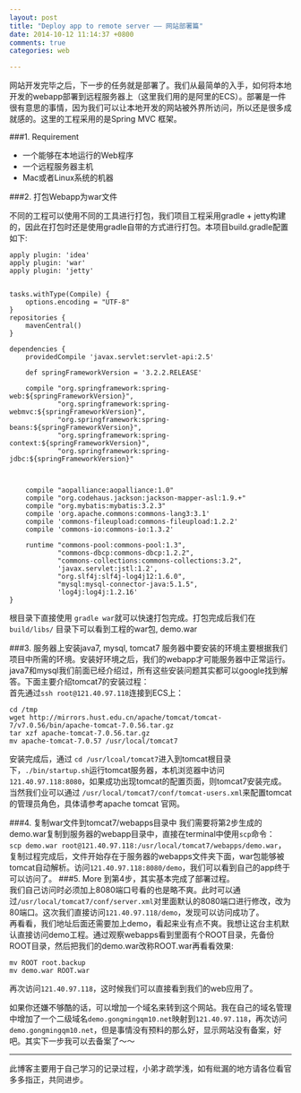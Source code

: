 ```yaml
---
layout: post
title: "Deploy app to remote server —— 网站部署篇"
date: 2014-10-12 11:14:37 +0800
comments: true
categories: web

---
```


网站开发完毕之后，下一步的任务就是部署了。我们从最简单的入手，如何将本地开发的webapp部署到远程服务器上（这里我们用的是阿里的ECS）。部署是一件很有意思的事情，因为我们可以让本地开发的网站被外界所访问，所以还是很多成就感的。这里的工程采用的是Spring MVC 框架。

###1. Requirement

* 一个能够在本地运行的Web程序  
* 一个远程服务器主机
* Mac或者Linux系统的机器

###2. 打包Webapp为war文件

不同的工程可以使用不同的工具进行打包，我们项目工程采用gradle + jetty构建的，因此在打包时还是使用gradle自带的方式进行打包。本项目build.gradle配置如下:  

```
apply plugin: 'idea'
apply plugin: 'war'
apply plugin: 'jetty'


tasks.withType(Compile) {
    options.encoding = "UTF-8"
}
repositories {
    mavenCentral()
}

dependencies {
    providedCompile 'javax.servlet:servlet-api:2.5'

    def springFrameworkVersion = '3.2.2.RELEASE'

    compile "org.springframework:spring-web:${springFrameworkVersion}",
            "org.springframework:spring-webmvc:${springFrameworkVersion}",
            "org.springframework:spring-beans:${springFrameworkVersion}",
            "org.springframework:spring-context:${springFrameworkVersion}",
            "org.springframework:spring-jdbc:${springFrameworkVersion}"



    compile "aopalliance:aopalliance:1.0"
    compile "org.codehaus.jackson:jackson-mapper-asl:1.9.+"
    compile "org.mybatis:mybatis:3.2.3"
    compile 'org.apache.commons:commons-lang3:3.1'
    compile 'commons-fileupload:commons-fileupload:1.2.2'
    compile 'commons-io:commons-io:1.3.2'

    runtime "commons-pool:commons-pool:1.3",
            "commons-dbcp:commons-dbcp:1.2.2",
            "commons-collections:commons-collections:3.2",
            'javax.servlet:jstl:1.2',
            "org.slf4j:slf4j-log4j12:1.6.0",
            "mysql:mysql-connector-java:5.1.5",
            'log4j:log4j:1.2.16'
}

```
根目录下直接使用 `gradle war`就可以快速打包完成。打包完成后我们在 `build/libs/` 目录下可以看到工程的war包, demo.war

###3. 服务器上安装java7, mysql, tomcat7
服务器中要安装的环境主要根据我们项目中所需的环境。安装好环境之后，我们的webapp才可能服务器中正常运行。java7和mysql我们前面已经介绍过，所有这些安装问题其实都可以google找到解答。下面主要介绍tomcat7的安装过程：    
首先通过`ssh root@121.40.97.118`连接到ECS上：

```
cd /tmp  
wget http://mirrors.hust.edu.cn/apache/tomcat/tomcat-7/v7.0.56/bin/apache-tomcat-7.0.56.tar.gz
tar xzf apache-tomcat-7.0.56.tar.gz
mv apache-tomcat-7.0.57 /usr/local/tomcat7

```
安装完成后，通过 `cd /usr/lcoal/tomcat7`进入到tomcat根目录下，`./bin/startup.sh`运行tomcat服务器，本机浏览器中访问 `121.40.97.118:8080`，如果成功出现tomcat的配置页面，则tomcat7安装完成。当然我们业可以通过 `/usr/local/tomcat7/conf/tomcat-users.xml`来配置tomcat的管理员角色，具体请参考apache tomcat 官网。

###4. 复制war文件到tomcat7/webapps目录中
我们需要将第2步生成的demo.war复制到服务器的webapp目录中，直接在terminal中使用`scp`命令：  
`scp demo.war root@121.40.97.118:/usr/local/tomcat7/webapps/demo.war`，复制过程完成后，文件开始存在于服务器的webapps文件夹下面，war包能够被tomcat自动解析。访问`121.40.97.118:8080/demo`，我们可以看到自己的app终于可以访问了。
###5. More
到第4步，其实基本完成了部署过程。  
我们自己访问时必须加上8080端口号看的也是略不爽。此时可以通过`/usr/local/tomcat7/conf/server.xml`对里面默认的8080端口进行修改，改为80端口。这次我们直接访问`121.40.97.118/demo`，发现可以访问成功了。    
再看看，我们地址后面还需要加上demo，看起来业有点不爽。我想让这台主机默认直接访问demo工程。通过观察webapps看到里面有个ROOT目录，先备份ROOT目录，然后把我们的demo.war改称ROOT.war再看看效果:  

```
mv ROOT root.backup  
mv demo.war ROOT.war

```
再次访问`121.40.97.118`，这时候我们可以直接看到我们的web应用了。  

如果你还嫌不够酷的话，可以增加一个域名来转到这个网站。我在自己的域名管理中增加了一个二级域名`demo.gongmingqm10.net`映射到`121.40.97.118`，再次访问`demo.gongmingqm10.net`，但是事情没有预料的那么好，显示网站没有备案，好吧。其实下一步我可以去备案了～～


---
此博客主要用于自己学习的记录过程，小弟才疏学浅，如有纰漏的地方请各位看官多多指正，共同进步。